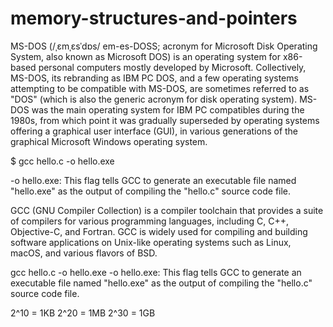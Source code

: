 # memory-structures-and-pointers
MS-DOS (/ˌɛmˌɛsˈdɒs/ em-es-DOSS; acronym for Microsoft Disk Operating System, also known as Microsoft DOS) is an operating system for x86-based personal computers mostly developed by Microsoft. Collectively, MS-DOS, its rebranding as IBM PC DOS, and a few operating systems attempting to be compatible with MS-DOS, are sometimes referred to as "DOS" (which is also the generic acronym for disk operating system). MS-DOS was the main operating system for IBM PC compatibles during the 1980s, from which point it was gradually superseded by operating systems offering a graphical user interface (GUI), in various generations of the graphical Microsoft Windows operating system.



$ gcc hello.c -o hello.exe

-o hello.exe: This flag tells GCC to generate an executable file named "hello.exe" as the output of compiling the "hello.c" source code file.



GCC (GNU Compiler Collection) is a compiler toolchain that provides a suite of compilers for various programming languages, including C, C++, Objective-C, and Fortran. GCC is widely used for compiling and building software applications on Unix-like operating systems such as Linux, macOS, and various flavors of BSD.

  gcc hello.c -o hello.exe
-o hello.exe: This flag tells GCC to generate an executable file named "hello.exe" as the output of compiling the "hello.c" source code file.

2^10 = 1KB 
2^20 = 1MB 
2^30 = 1GB

